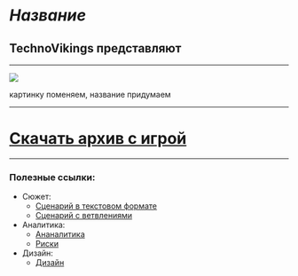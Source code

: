 # *Название*
## TechnoVikings представляют
_____

![](https://ae01.alicdn.com/kf/S3ceb8fa8f3c54476b9816a083deaf6f7h.jpg_640x640Q90.jpg_.webp)

картинку поменяем, название придумаем

____

# [Скачать архив с игрой](https://github.com/tiioll/OPD/raw/main/Relese/%D0%94%D0%B5%D0%BC%D0%BA%D0%B0%201.2.zip)

____

### Полезные ссылки:
+ Сюжет:
  + [Сценарий в текстовом формате](https://vk.com/doc248286284_668483063?hash=WEPpkARtKSnG166Q4deGtvSCVeCw6nHVz7h5ZEZK7po&dl=NDgLE5N9dKyxHCOJZimZBfUmbsVkZk73JF9E4j5iUUD)
  + [Сценарий с ветвлениями](https://miro.com/app/board/uXjVNObAUTY=/)
+ Аналитика:
  + [Ананалитика](https://disk.yandex.ru/d/DqUf-OOtXBP0rQ)
  + [Риски](https://sun9-75.userapi.com/impg/X6-C34E9gZZOZPOfoChWNZ5pA9lp5lBb8KGEww/qBzEBzGIDWs.jpg?size=1280x843&quality=95&sign=e97d986f50d1e342c738e56df45653ca&type=album)
+ Дизайн:
  + [Дизайн](https://drive.google.com/drive/folders/10Fiiq1RgZtsqxtnjm79PjUTOyAXTZ87u)
